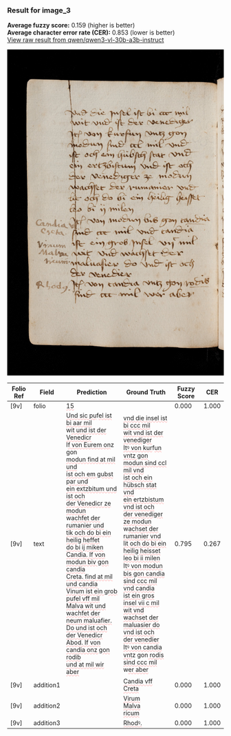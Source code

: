 ### Result for image_3
**Average fuzzy score:** 0.159 (higher is better)<br>**Average character error rate (CER):** 0.853 (lower is better)<br>[View raw result from qwen/qwen3-vl-30b-a3b-instruct](https://github.com/RISE-UNIBAS/humanities_data_benchmark/blob/main/results/2025-10-24/T0302/request_T0302_image_3.json)

<img src="https://github.com/RISE-UNIBAS/humanities_data_benchmark/blob/main/benchmarks/medieval_manuscripts/images/image_3.jpg?raw=true" alt="image_3" width="800px">

<style>
.diff { text-decoration: underline; text-decoration-color: #ffcccc; text-decoration-style: wavy; }
</style>

| Folio Ref | Field | Prediction | Ground Truth | Fuzzy Score | CER |
|-----------|-------|------------|--------------|-------------|-----|
| [9v] | folio | <span class="diff">15</span> |  | 0.000 | 1.000 |
| [9v] | text | <span class="diff">Und sic pu</span>f<span class="diff">el ist bi aar mil</span><br> w<span class="diff">it und ist der Venedicr</span><br> I<span class="diff">f von Eurem on</span>z gon<span class="diff"><br> modun find at mil und<br> ist och em gubst par und<br> ein extzbitum und ist och<br> der Venedicr ze modun<br></span> w<span class="diff">achfet der rumanier und<br> tik och do bi ein heilig heffet<br> do bi ij miken<br> Candia. If von modun biv gon candia<br> Creta. find at mil und candia<br> Vinum ist ein grob pufel vff mil<br> Malva wit und wachfet der<br> neum maluafier. Do und ist och<br> der Venedicr<br> Abod. If von candia onz gon rodib<br> und at mil wir aber</span> | <span class="diff">vnd die insel ist bi ccc mil<br> wit vnd ist der venediger<br> Itꝰ von kur</span>f<span class="diff">un vntz gon<br> modun sind ccl mil vnd<br> ist och ein hübsch stat vnd<br> ein ertzbistum vnd ist och<br> der venediger ze modun</span><br> w<span class="diff">achset der rumanier vnd<br> lit och do bi ein heilig heisset<br> leo bi ii milen</span><br> I<span class="diff">tꝰ von modun bis gon candia<br> sind ccc mil vnd candia<br> ist ein gros insel vii c mil<br> wit vnd wachset der<br> maluasier do vnd ist och<br> der venedier<br> Itꝰ von candia vnt</span>z gon<span class="diff"> rodis<br> sind ccc mil</span> w<span class="diff">er aber</span> | 0.795 | 0.267 |
| [9v] | addition1 |  | <span class="diff">Candia vff<br> Creta</span> | 0.000 | 1.000 |
| [9v] | addition2 |  | <span class="diff">Virum<br> Malva<br> ricum</span> | 0.000 | 1.000 |
| [9v] | addition3 |  | <span class="diff">Rhodꝰ.</span> | 0.000 | 1.000 |
